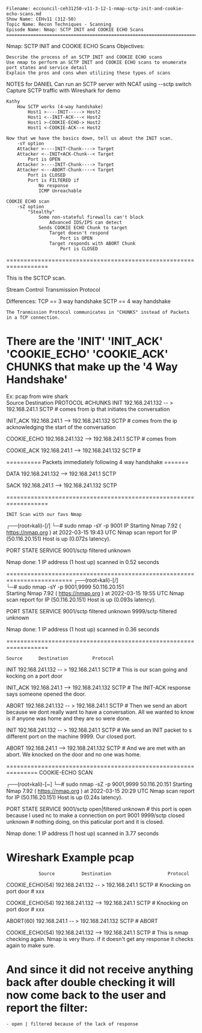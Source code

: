     Filename: eccouncil-ceh31250-v11-3-12-1-nmap-sctp-init-and-cookie-echo-scans.md
    Show Name: CEHv11 (312-50)
    Topic Name: Recon Techniques - Scanning
    Episode Name: Nmap: SCTP INIT and COOKIE ECHO Scans ================================================================================

Nmap: SCTP INIT and COOKIE ECHO Scans
Objectives:

    Describe the process of an SCTP INIT and COOKIE ECHO scans
    Use nmap to perform an SCTP INIT and COOKIE ECHO scans to enumerate port states and service detail
    Explain the pros and cons when utilizing these types of scans

NOTES for DANIEL Can run an SCTP server with NCAT using --sctp switch Capture SCTP traffic with Wireshark for demo

    Kathy
        How SCTP works (4-way handshake)
            Host1 >----INIT-----> Host2
            Host1 <--INIT-ACK---< Host2
            Host1 >-COOKIE-ECHO-> Host2
            Host1 <-COOKIE-ACK--< Host2

    Now that we have the basics down, tell us about the INIT scan.
        -sY option
        Attacker >----INIT-Chunk----> Target
        Attacker <--INIT+ACK-Chunk--< Target
            Port is OPEN
        Attacker >----INIT-Chunk----> Target
        Attacker <---ABORT-Chunk----< Target
            Port is CLOSED
            Port is FILTERED if
                No response
                ICMP Unreachable

    COOKIE ECHO scan
        -sZ option
            "Stealthy"
                Some non-stateful firewalls can't block
                    Advanced IDS/IPS can detect
                Sends COOKIE ECHO Chunk to target
                    Target doesn't respond
                        Port is OPEN
                    Target responds with ABORT Chunk
                        Port is CLOSED
==================================================================

This is the SCTCP scan. 

Stream Control Transmission Protocol

Differences:  TCP == 3 way handshake  SCTP == 4 way handshake

	The Tranmission Protocol communicates in "CHUNKS" instead of Packets in a TCP connection.

# There are the 'INIT' 'INIT_ACK' 'COOKIE_ECHO' 'COOKIE_ACK' CHUNKS that make up the '4 Way Handshake'  




Ex: pcap from wire shark				
	    Source		Destination		PROTOCOL
#CHUNKS
INIT        192.168.241.132  -- >  192.168.241.1     	SCTP		# comes from ip that initiates the conversation

INIT_ACK    192.168.241.1  --> 192.168.241.132   	SCTP		# comes from the ip acknowledging the start of the conversation 

COOKIE_ECHO   192.168.241.132 --> 192.168.241.1		SCTP		# comes from 

COOKIE_ACK    192.168.241.1  -->  192.168.241.132	SCTP		# 

==========     Packets immediately following 4 way handshake  =======

DATA		192.168.241.132 --> 192.168.241.1    	SCTP 

SACK 		192.168.241.1  -->  192.168.241.132     SCTP


==================================================================

	INIT Scan with our favs Nmap


┌──(root💀kali)-[/]
└─# sudo nmap -sY -p 9001 IP 
Starting Nmap 7.92 ( https://nmap.org ) at 2022-03-15 19:43 UTC
Nmap scan report for IP (50.116.20.151)
Host is up (0.072s latency).

PORT      STATE    SERVICE
9001/sctp filtered unknown

Nmap done: 1 IP address (1 host up) scanned in 0.52 seconds

=========================================================================
┌──(root💀kali)-[/]                
└─# sudo nmap -sY -p 9001,9999 50.116.20.151                         
Starting Nmap 7.92 ( https://nmap.org ) at 2022-03-15 19:55 UTC
Nmap scan report for IP (50.116.20.151)
Host is up (0.093s latency).
                                                                      
PORT      STATE    SERVICE
9001/sctp filtered unknown
9999/sctp filtered unknown

Nmap done: 1 IP address (1 host up) scanned in 0.36 seconds


==================================================================


	Source		Destination			Protocol

INIT	192.168.241.132  -- >  192.168.241.1		SCTP		# This is our scan going and kocking on a port door

INIT_ACK    192.168.241.1  --> 192.168.241.132          SCTP            # The INIT-ACK response says someone opened the door.

ABORT	192.168.241.132  -- >  192.168.241.1		SCTP		# Then we send an abort because we dont really want to have a conversation. All we wanted to know is if anyone was home and they are so were done.

INIT    192.168.241.132  -- >  192.168.241.1            SCTP		# We send an INIT packet to s different port on the machine 9999. Our closed port.

ABORT	192.168.241.1  -->    192.168.241.132          	SCTP		# And we are met with an abort. We knocked on the door and no one was home. 




===============================================================
COOKIE-ECHO SCAN


┌──(root💀kali)-[~]
└─# sudo nmap -sZ -p 9001,9999 50.116.20.151
Starting Nmap 7.92 ( https://nmap.org ) at 2022-03-15 20:29 UTC
Nmap scan report for IP (50.116.20.151)
Host is up (0.24s latency).

PORT      STATE         SERVICE
9001/sctp open|filtered unknown		# this port is open because I used nc to make a connection on port 9001
9999/sctp closed        unknown		# nothing doing, on this paticular port and it is closed. 

Nmap done: 1 IP address (1 host up) scanned in 3.77 seconds

# Wireshark Example pcap


        		Source          Destination                     Protocol

COOKIE_ECHO(54)    192.168.241.132  -- >  192.168.241.1                 SCTP            # Knocking on port door # xxx

COOKIE_ECHO(54)    192.168.241.132  --> 192.168.241.1          		SCTP            # Knocking on port door # xxx

ABORT(60)          192.168.241.1  -- >  192.168.241.132                 SCTP            # ABORT 

COOKIE_ECHO(54)    192.168.241.132  --> 192.168.241.1                   SCTP            # This is nmap checking again. Nmap is very thuro. if it doesn't get any response it checks again to make sure.


# And since it did not receive anything back after double checking it will now come back to the user and report the filter:

	- open | filtered because of the lack of response




